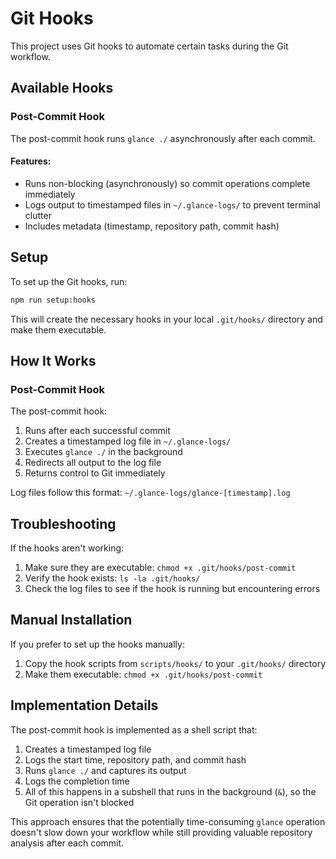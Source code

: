 # Git Hooks

This project uses Git hooks to automate certain tasks during the Git workflow.

## Available Hooks

### Post-Commit Hook

The post-commit hook runs `glance ./` asynchronously after each commit.

#### Features:

- Runs non-blocking (asynchronously) so commit operations complete immediately
- Logs output to timestamped files in `~/.glance-logs/` to prevent terminal clutter
- Includes metadata (timestamp, repository path, commit hash)

## Setup

To set up the Git hooks, run:

```bash
npm run setup:hooks
```

This will create the necessary hooks in your local `.git/hooks/` directory and make them executable.

## How It Works

### Post-Commit Hook

The post-commit hook:

1. Runs after each successful commit
2. Creates a timestamped log file in `~/.glance-logs/`
3. Executes `glance ./` in the background
4. Redirects all output to the log file
5. Returns control to Git immediately

Log files follow this format: `~/.glance-logs/glance-[timestamp].log`

## Troubleshooting

If the hooks aren't working:

1. Make sure they are executable: `chmod +x .git/hooks/post-commit`
2. Verify the hook exists: `ls -la .git/hooks/`
3. Check the log files to see if the hook is running but encountering errors

## Manual Installation

If you prefer to set up the hooks manually:

1. Copy the hook scripts from `scripts/hooks/` to your `.git/hooks/` directory
2. Make them executable: `chmod +x .git/hooks/post-commit`

## Implementation Details

The post-commit hook is implemented as a shell script that:

1. Creates a timestamped log file
2. Logs the start time, repository path, and commit hash
3. Runs `glance ./` and captures its output
4. Logs the completion time
5. All of this happens in a subshell that runs in the background (`&`), so the Git operation isn't blocked

This approach ensures that the potentially time-consuming `glance` operation doesn't slow down your workflow while still providing valuable repository analysis after each commit.
